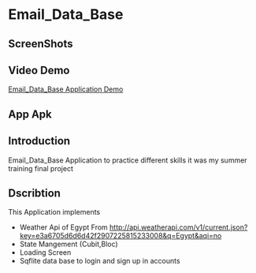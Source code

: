 # Email_Data_Base

## ScreenShots

## Video Demo
[Email_Data_Base Application Demo]()

## App Apk

## Introduction
Email_Data_Base Application to practice different skills it was my summer training final project 

## Dscribtion
This Application implements
*  Weather Api of Egypt From http://api.weatherapi.com/v1/current.json?key=e3a6705d6d6d42f2907225815233008&q=Egypt&aqi=no
* State Mangement (Cubit,Bloc)
* Loading Screen
* Sqflite data base to login and sign up in accounts 

